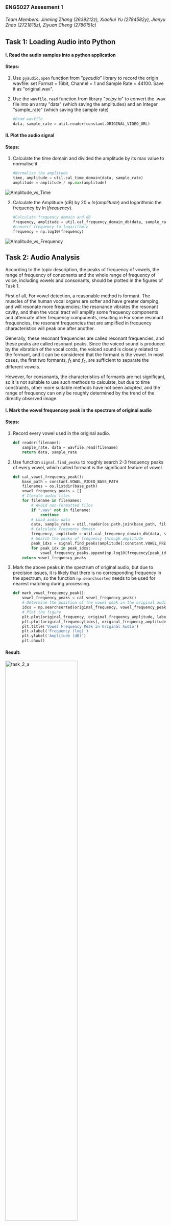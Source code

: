 ### ENG5027 Assesment 1

###### Team Members: Jinming Zhang (2639212z), Xiaohui Yu (2784582y), Jianyu Zhao (2721815z), Ziyuan Cheng (2786151c)



## Task 1: Loading Audio into Python

#### I. Read the audio samples into a python application

#### Steps:

  1. Use `pyaudio.open` function from "*pyaudio*" library to record the origin wavfile: set Format = 16bit, Channel = 1 and Sample Rate = 44100. Save it as "original.wav".	

2. Use the `wavfile.read` function from library "*scipy.io*" to convert the .wav file into an array "data" (which saving the amplitudes) and an Integer "sample_rate" (which saving the sample rate)

   ```python
   #Read wavfile    
   data, sample_rate = util.reader(constant.ORIGINAL_VIDEO_URL)
   ```

#### II. Plot the audio signal

#### Steps:

1. Calculate the time domain and divided the amplitude by its max value to normalise it.

   ```python
   #Normalise the amplitude    
   time, amplitude = util.cal_time_domain(data, sample_rate)
   amplitude = amplitude / np.max(amplitude)
   ```

![Amplitude_vs_Time](./res/task_1_a.svg)

2. Calculate the Amplitude (dB) by $20\times ln (amplitude)$  and logarithmic the frequency by $\ln(frequency)$.

   ```python
   #Calculate frequency domain and dB
   frequency, amplitude = util.cal_frequency_domain_db(data, sample_rate)
   #convert frequency to logarithmic
   frequency = np.log10(frequency)
   ```

![Amplitude_vs_Frequency](./res/task_1_b.svg)

<div style="page-break-after:always"></div>

## Task 2: Audio Analysis

According to the topic description, the peaks of frequency of vowels, the range of frequency of consonants and the whole
range of frequency of voice, including vowels and consonants, should be plotted in the figures of Task 1.

First of all, For vowel detection, a reasonable method is formant. The muscles of the human vocal organs are softer and have greater damping, and will resonate more frequencies; the resonance vibrates the resonant cavity, and then the vocal tract will amplify some frequency components and attenuate other frequency components, resulting in For some resonant frequencies, the resonant frequencies that are amplified in frequency characteristics will peak one after another.

Generally, these resonant frequencies are called resonant frequencies, and these peaks are called resonant peaks. Since the voiced sound is produced by the vibration of the vocal cords, the voiced sound is closely related to the formant, and it can be considered that the formant is the vowel. In most cases, the first two formants, $f_1$ and $f_2$, are sufficient to separate the different vowels.

However, for consonants, the characteristics of formants are not significant, so it is not suitable to use such methods to calculate, but due to time constraints, other more suitable methods have not been adopted, and the range of frequency can only be roughly determined by the trend of the directly observed image.

#### I. Mark the vowel frequencey peak in the spectrum of original audio

#### Steps:

1. Record every vowel used in the original audio.

   ```python
   def reader(filename):
       sample_rate, data = wavfile.read(filename)
       return data, sample_rate
   ```

1. Use function `signal.find_peaks` to roughly search 2-3 frequency peaks of every vowel, which called formant is the significant feature of vowel.
   
   ```python
   def cal_vowel_frequency_peak():
       base_path = constant.VOWEL_VIDEO_BASE_PATH
       filenames = os.listdir(base_path)
       vowel_frequency_peaks = []
       # Iterate audio files
       for filename in filenames:
           # Avoid non-formatted files
           if ".wav" not in filename:
               continue
           # Load audio data
           data, sample_rate = util.reader(os.path.join(base_path, filename))
           # Calculate frequency domain
           frequency, amplitude = util.cal_frequency_domain_db(data, sample_rate)
           # Search the peaks of frequency through amplitude
           peak_idxs = signal.find_peaks(amplitude[:constant.VOWEL_FREQUENCY_HIGH_THRESHOLD], distance=1000)[0]
           for peak_idx in peak_idxs:
               vowel_frequency_peaks.append(np.log10(frequency[peak_idx]))
       return vowel_frequency_peaks
   ```
   
1. Mark the above peaks in the spectrum of original audio, but due to precision issues, it is likely that there is no corresponding frequency in the spectrum, so the function `np.searchsorted` needs to be used for nearest matching during processing.
   
   ```python
   def mark_vowel_frequency_peak():
       vowel_frequency_peaks = cal_vowel_frequency_peak()
       # Determine the position of the vowel peak in the original audio frequency
       idxs = np.searchsorted(original_frequency, vowel_frequency_peaks)
       # Plot the figure
       plt.plot(original_frequency, original_frequency_amplitude, label='Original Audio')
       plt.plot(original_frequency[idxs], original_frequency_amplitude[idxs], 'r.', label='Vowel Frequency Peak')
       plt.title('Vowel Frequency Peak in Original Audio')
       plt.xlabel('Frequency (log)')
       plt.ylabel('Amplitude (dB)')
       plt.show()
   ```

#### Result:

<img src="./res/task_2_a.svg" alt="task_2_a" style="width:67%;" />

#### II. Mark the frequency consonant range in the spectrum of original audio

#### Steps:

1. Record every consonant used in the original audio.

   ```python
   def reader(filename):
       sample_rate, data = wavfile.read(filename)
       return data, sample_rate
   ```

1. Search the consonant frequency range roughly through the amplitude low threshold.

   ```python
   def cal_consonant_frequency_range():
       base_path = constant.CONSONANT_VIDEO_BASE_PATH
       filenames = os.listdir(base_path)
       consonant_frequency_range = []
       # Iterate audio files
       for filename in filenames:
           # Avoid non-formatted files
           if ".wav" not in filename:
               continue
           # Load audio data
           data, sample_rate = util.reader(os.path.join(base_path, filename))
           # Calculate frequency domain
           frequency, amplitude = util.cal_frequency_domain_db(data, sample_rate)
           # Search consonant frequency range through amplitude
           idxs = amplitude > constant.CONSONANT_AMPLITUDE_LOW_THRESHOLD
           consonant_frequency_range.append(np.log10(frequency[idxs]))
       return consonant_frequency_range
   ```

1. Mark the above range in the spectrum of original audio, but due to precision issues, it is likely that there is no corresponding frequency in the spectrum, so the function `np.searchsorted` needs to be used for nearest matching during processing.
   
   ```python
   def mark_consonant_frequency_range():
       consonant_frequency_range = cal_consonant_frequency_range()
       # Plot the figure
       plt.plot(original_frequency, original_frequency_amplitude)
       for range_item in consonant_frequency_range:
           # Determine the range of the consonant frequency in the original audio frequency
           range_idx = np.searchsorted(original_frequency, range_item)
           plt.plot(original_frequency[range_idx], original_frequency_amplitude[range_idx], 'r.', label='Consonant Frequency Range')
       plt.title('Consonant Frequency Range in Original Audio')
       plt.xlabel('Frequency (Hz)')
       plt.ylabel('Amplitude (dB)')
       plt.show()
   ```

#### Result:

<img src="./res/task_2_b.svg" alt="task_2_b" style="width:67%;" />

#### III. Mark the whole speech spectrum including the vowels and consonants

#### Steps:

1. Use the above vowels and consonants files

1. Search the vowel frequency range roughly through the amplitude low threshold.

   ```python
   def mark_vowel_frequency_range():
       vowel_frequency_range = cal_vowel_frequency_range()
       # Plot the figure
       plt.plot(original_frequency, original_frequency_amplitude)
       for range_item in vowel_frequency_range:
           # Determine the range of the vowel frequency in the original audio frequency
           range_idx = np.searchsorted(original_frequency, range_item)
           plt.plot(original_frequency[range_idx], original_frequency_amplitude[range_idx], 'r.', label='Consonant Frequency Range')
       plt.title('Vowel Frequency Frequency in Original Audio')
       plt.xlabel('Frequency (log)')
       plt.ylabel('Amplitude (dB)')
       plt.show()
   ```

1. Mark both of vowel and consonant frequency range in the spectrum of original audio, but due to precision issues, it is likely that there is no corresponding frequency in the spectrum, so the function `np.searchsorted` needs to be used for nearest matching during processing.
   
   ```python
   def mark_vowel_and_consonant_frequency_range():
       frequency_range = np.append(cal_consonant_frequency_range(), cal_vowel_frequency_range())
       plt.plot(original_frequency, original_frequency_amplitude)
       for range_item in frequency_range:
           range_idx = np.searchsorted(original_frequency, range_item)
           plt.plot(original_frequency[range_idx], original_frequency_amplitude[range_idx], 'r.', label='Vowel and Consonant Frequency Range')
       plt.title('Vowel and Consonant Frequency Range in Original Audio')
       plt.xlabel('Frequency (log)')
       plt.ylabel('Amplitude (dB)')
       plt.show()
   ```

#### Result:

![task_2_c](./res/task_2_c.svg)

<div style="page-break-after:always"></div>

## Task 3: Fourier Transform

 Our goal is to increase amplitude, improve speech quality, and ensure that the audio is free of clipping or distortion.

 In order to find the region of harmonic speech frequency from the spectrum, we intercepted multiple vowel and consonant sounds and drew the spectrum diagram as follows.

 Below is a spectrum of the sound of vowel “a”.

![a](./res/vowel_a.svg)

Below is a spectrum of the sound of vowel “e”.

![e](./res/vowel_e.svg)

Below is a spectrum of the sound of vowel “i”.

![i](./res/vowel_i.svg)

Below is a spectrum of the sound of vowel “o”.

![o](./res/vowel_o.svg)

Below is a spectrum of the sound of consonant “b”.

![b](./res/consonant_b.svg)

Below is a spectrum of the sound of consonant “d”.

![d](./res/consonant_d.svg)

As can be seen from the figures, the audio will drop significantly from 1000Hz or 2000Hz, and the higher frequency component is noise, so we can use the range of 50-2000Hz as the harmonic speech frequency region.

##### By the way, everyone with the same vowel will have difference, but the overall feature is about:

1. In the frequency domain, vowels have distinct peaks, which are sharp in shape, while consonants have smooth peaks.

##### Vowel: 

<img src="./res/vowels.svg" alt="vowels" style="width:50%;" />

##### Consonant:

<img src="./res/consonants.svg" alt="consonants" style="width:50%;" />

2. The highest vowel peak is further away from the second highest peak, while the consonant peak is closer together.

3. Vowels have about three high peaks, and consonants have about four. 

##### So this project found one way to distinguish vowels is to segment the audio at 0.1 second intervals and determine if each segment has a similar characteristic waveform, and if it does, it's a vowel.

FYI: Please see the code in Appendix: Task 3

<div style="page-break-after:always"></div>

## Task 4: Vowel Detector

#### Steps

1. Pre-emphasis of the speech signal x with windowing and FFT processing.The window function is a Hamming window with a length of 320. the sound sampling frequency is 8000Hz, and the FFT length defaults to 65536.  
2. Taking the inverse spectrum of X ( k ).  
3. Window-added to the cepstrum signal.
4. Find the envelope and find the extreme values on the envelope to obtain the corresponding resonance peak parameters.  
5. Comparing known resonance peaks with files of speech.  
6. Output string.

```python
from scipy.signal import lfilter
import librosa
import numpy as np
import matplotlib.pyplot as plt


def local_maximum(x):
    """
    Find the extreme value of a sequence
    :param x:
    :return:
    """
    d = np.diff(x)
    l_d = len(d)
    maximum = []
    loc = []
    for i in range(l_d - 1):
        if d[i] > 0 and d[i + 1] <= 0:
            maximum.append(x[i + 1])
            loc.append(i + 1)
    return maximum, loc


def Formant_Cepst(u, cepstL):
    """
    Resonance peak estimation function by inverse spectroscopy
    :param u:Input signal
    :param cepstL:Width of the window function on frequency
    :return: val resonance peak amplitude 
    :return: loc resonance peak position 
    :return: spec envelope
    """
    wlen2 = len(u) // 2
    u_fft = np.fft.fft(u)  # Step 1
    U = np.log(np.abs(u_fft[:wlen2]))
    Cepst = np.fft.ifft(U)  # Step 2
    cepst = np.zeros(wlen2, dtype=np.complex)
    cepst[:cepstL] = Cepst[:cepstL]  # Step 3
    cepst[-cepstL + 1:] = Cepst[-cepstL + 1:]  # Take the opposite of the second equation 
    spec = np.real(np.fft.fft(cepst))
    val, loc = local_maximum(spec)  # Finding extreme values on the envelope
    return val, loc, spec


def voweldetector(wavfile):
    path1 = "data_vowel_a_.wav"
    path2 = "data_vowel_ae.wav"
    path3 = wavfile

    # sr=None Sound maintains original sampling frequency， mono=False Sound maintains original number of channels
    data1, fs1 = librosa.load(path1, sr=None, mono=False)
    data2, fs2 = librosa.load(path2, sr=None, mono=False)
    data3, fs3 = librosa.load(path3, sr=None, mono=False)

    # Pre-treatment - pre-emphasis
    u_1 = lfilter([1, -0.99], [1], data1)
    u_2 = lfilter([1, -0.99], [1], data2)
    u_3 = lfilter([1, -0.99], [1], data3)

    cepstL = 7
    wlen1 = len(u_1)
    wlen2 = len(u_2)
    wlen3 = len(u_3)
    wlenn1 = wlen1 // 2
    wlenn2 = wlen2 // 2
    wlenn3 = wlen3 // 2

    # Pre-treatment - window-added 
    freq1 = [i * fs1 / wlen1 for i in range(wlenn1)]
    freq2 = [i * fs2 / wlen2 for i in range(wlenn2)]
    freq3 = [i * fs3 / wlen3 for i in range(wlenn3)]

    # val （resonance peak amplitude），loc （resonance peak position），spec（envelope）
    val1, loc1, spec1 = Formant_Cepst(u_1, cepstL)
    val2, loc2, spec2 = Formant_Cepst(u_2, cepstL)
    val3, loc3, spec3 = Formant_Cepst(u_3, cepstL)

    # Resonance peak frequency
    f_a = [freq1[loc1[0]], freq1[loc1[1]]]
    f_ae = [freq2[loc2[0]], freq2[loc2[1]]]
    f_unk = [freq3[loc3[0]], freq3[loc3[1]]]

    if (f_unk == f_a):
        return "a"
    if (f_unk == f_ae):
        return "ae"
    else:
        return "unknown"


if __name__ == '__main__':
    wavfile = 'data_vowel_ae.wav'
    ReturnValue = voweldetector(wavfile)
    print("The vowel is " + ReturnValue + "  according to the vowel detector")
```

#### Result:

```python
The vowel is ae  according to the vowel detector
```

<div style="page-break-after:always"></div>

##  Appendix:

Here is the GitHub repository link of this project: https://github.com/DSP-Lab-Group/DSP-Lab-1

###### task_1.py:

```python
import matplotlib.pyplot as plt
import numpy as np

import constant
import util

# Prepare the data
data, sample_rate = util.reader(constant.ORIGINAL_VIDEO_URL)
# Prepare the figure
fig = plt.figure(figsize=(10, 10))
# Plot the time domain
fig.add_subplot(2, 1, 1)
time, amplitude = util.cal_time_domain(data, sample_rate)
# Normalize amplitude
amplitude = amplitude / np.max(amplitude)
plt.plot(time, amplitude)
plt.xlabel('Time')
plt.ylabel('Amplitude')
# Plot the frequency domain
fig.add_subplot(2, 1, 2)
frequency, amplitude = util.cal_frequency_domain_db(data, sample_rate)
frequency = np.log10(frequency)
plt.plot(frequency, amplitude)
plt.xlabel('Frequency')
plt.ylabel('Amplitude')
# plt.show()
plt.savefig('res/task_1.svg')

```

######  task_2.py:

```python
import os

import matplotlib.pyplot as plt
import numpy as np
import scipy.signal as signal

import constant
import util

original_data, original_sample_rate = util.reader(constant.ORIGINAL_VIDEO_URL)
original_time, original_time_amplitude = util.cal_time_domain(original_data, original_sample_rate)
original_time_amplitude = original_time_amplitude / np.max(original_time_amplitude)
original_frequency, original_frequency_amplitude = util.cal_frequency_domain_db(original_data, original_sample_rate)
original_frequency = np.log10(original_frequency)


def cal_vowel_frequency_peak():
    base_path = constant.VOWEL_VIDEO_BASE_PATH
    filenames = os.listdir(base_path)
    vowel_frequency_peaks = []
    # Iterate audio files
    for filename in filenames:
        # Avoid non-formatted files
        if ".wav" not in filename:
            continue
        # Load audio data
        data, sample_rate = util.reader(os.path.join(base_path, filename))
        # Calculate frequency domain
        frequency, amplitude = util.cal_frequency_domain_db(data, sample_rate)
        # Search the peaks of frequency through amplitude
        peak_idxs = signal.find_peaks(amplitude[:constant.VOWEL_FREQUENCY_HIGH_THRESHOLD], distance=1000)[0]
        for peak_idx in peak_idxs:
            vowel_frequency_peaks.append(np.log10(frequency[peak_idx]))
    return vowel_frequency_peaks


def cal_vowel_frequency_range():
    base_path = constant.VOWEL_VIDEO_BASE_PATH
    filenames = os.listdir(base_path)
    vowel_frequency_range = []
    # Iterate audio files
    for filename in filenames:
        # Avoid non-formatted files
        if ".wav" not in filename:
            continue
        data, sample_rate = util.reader(os.path.join(base_path, filename))
        # Calculate frequency domain
        frequency, amplitude = util.cal_frequency_domain_db(data, sample_rate)
        # Search vowel frequency range through amplitude
        idxs = amplitude > constant.VOWEL_AMPLITUDE_LOW_THRESHOLD
        vowel_frequency_range.append(np.log10(frequency[idxs]))
    return vowel_frequency_range


def cal_consonant_frequency_range():
    base_path = constant.CONSONANT_VIDEO_BASE_PATH
    filenames = os.listdir(base_path)
    consonant_frequency_range = []
    # Iterate audio files
    for filename in filenames:
        # Avoid non-formatted files
        if ".wav" not in filename:
            continue
        # Load audio data
        data, sample_rate = util.reader(os.path.join(base_path, filename))
        # Calculate frequency domain
        frequency, amplitude = util.cal_frequency_domain_db(data, sample_rate)
        # Search consonant frequency range through amplitude
        idxs = amplitude > constant.CONSONANT_AMPLITUDE_LOW_THRESHOLD
        consonant_frequency_range.append(np.log10(frequency[idxs]))
    return consonant_frequency_range


def mark_vowel_frequency_peak():
    vowel_frequency_peaks = cal_vowel_frequency_peak()
    # Determine the position of the vowel peak in the original audio frequency
    idxs = np.searchsorted(original_frequency, vowel_frequency_peaks)
    # Plot the figure
    plt.plot(original_frequency, original_frequency_amplitude, label='Original Audio')
    plt.plot(original_frequency[idxs], original_frequency_amplitude[idxs], 'r.', label='Vowel Frequency Peak')
    plt.title('Vowel Frequency Peak in Original Audio')
    plt.xlabel('Frequency (log)')
    plt.ylabel('Amplitude (dB)')
    # plt.show()
    plt.savefig('res/task_2_a.svg')
    plt.close()


def mark_vowel_frequency_range():
    vowel_frequency_range = cal_vowel_frequency_range()
    # Plot the figure
    plt.plot(original_frequency, original_frequency_amplitude)
    for range_item in vowel_frequency_range:
        # Determine the range of the vowel frequency in the original audio frequency
        range_idx = np.searchsorted(original_frequency, range_item)
        plt.plot(original_frequency[range_idx], original_frequency_amplitude[range_idx], 'r.',
                 label='Consonant Frequency Range')
    plt.title('Vowel Frequency Frequency in Original Audio')
    plt.xlabel('Frequency (log)')
    plt.ylabel('Amplitude (dB)')
    # plt.show()
    plt.savefig('res/task_2_b.svg')
    plt.close()


# Mark the frequency range of consonant in original video
def mark_consonant_frequency_range():
    consonant_frequency_range = cal_consonant_frequency_range()
    # Plot the figure
    plt.plot(original_frequency, original_frequency_amplitude)
    for range_item in consonant_frequency_range:
        # Determine the range of the consonant frequency in the original audio frequency
        range_idx = np.searchsorted(original_frequency, range_item)
        plt.plot(original_frequency[range_idx], original_frequency_amplitude[range_idx], 'r.',
                 label='Consonant Frequency Range')
    plt.title('Consonant Frequency Range in Original Audio')
    plt.xlabel('Frequency (log)')
    plt.ylabel('Amplitude (dB)')
    # plt.show()
    plt.savefig('res/task_2_b.svg')
    plt.close()


# Mark the frequency range of vowel and consonant in original video
def mark_vowel_and_consonant_frequency_range():
    frequency_range = np.append(cal_consonant_frequency_range(), cal_vowel_frequency_range())
    plt.plot(original_frequency, original_frequency_amplitude)
    for range_item in frequency_range:
        range_idx = np.searchsorted(original_frequency, range_item)
        plt.plot(original_frequency[range_idx], original_frequency_amplitude[range_idx], 'r.',
                 label='Vowel and Consonant Frequency Range')
    plt.title('Vowel and Consonant Frequency Range in Original Audio')
    plt.xlabel('Frequency (log)')
    plt.ylabel('Amplitude (dB)')
    # plt.show()
    plt.savefig('res/task_2_c.svg')


mark_vowel_frequency_peak()
mark_consonant_frequency_range()
mark_vowel_and_consonant_frequency_range()

```

###### task_3.py:

```python
import wave

import matplotlib
import numpy
import numpy as np
import pyaudio
import pylab

import util

matplotlib.use('TkAgg')
import matplotlib.pyplot as plt


def get_framerate(wavefile):
    """
        Enter the file path and get the frame rate
    """
    wf = wave.open(wavefile, "rb")
    p = pyaudio.PyAudio()
    params = wf.getparams()
    nchannels, sampwidth, framerate, nframes = params[:4]
    return framerate


def plot_time_domain(wavfile):
    """
        Draw the time domain diagram
    """
    data, sample_rate = util.reader(wavfile)
    framerate = get_framerate(wavfile)  # For frame rate
    # Construct abscissa
    time = numpy.arange(0, sample_rate) * (1.0 / framerate)
    # Paint
    pylab.figure(figsize=(40, 10))
    pylab.subplot(111)
    pylab.plot(time, data)
    pylab.xlabel("time (seconds)")
    pylab.show()
    return None


def plot_frequency_domain(wavfile):
    """
        Draw the frequency domain
    """
    max_val = 32767
    data, sample_rate = util.reader(wavfile)
    amplitude = np.array(data)
    amplitude_norm = amplitude / max_val
    # Calculate the total number of samples
    total_samples = np.size(amplitude)
    # Calculate the frequency step size for the signal
    freq_step = sample_rate / total_samples
    # Calculate the frequency domain for the signal
    freq_domain = np.linspace(0, (total_samples - 1) * freq_step, total_samples)
    freq_domain_plt = freq_domain[:int(total_samples / 2) + 1]
    # Calculate the frequency response of the signal
    pos_x = int(200 / freq_step)
    pos_y = int(1000 / freq_step)
    freq_mag = np.fft.fft(amplitude_norm)
    freq_mag_norm = freq_mag / total_samples
    freq_mag_abs = np.abs(freq_mag_norm)
    freq_mag_abs_plt = 2 * freq_mag_abs[:int(total_samples / 2) + 1]
    freq_mag_dB = 20 * np.log10(freq_mag_abs_plt)
    # Graph the frequency response of the signal in logarithmic scale
    plt.figure("Plot of frequency spectrum with logarithmic scales")
    plt.plot(freq_domain_plt, freq_mag_dB)
    plt.xscale('log')
    plt.xlabel("Frequency (Hz)")
    plt.ylabel("Amplitude (dB)")
    plt.grid()
    plt.show()


def enhance_voice(wavfile, start, end, multiple):
    """
        Plot the frequency domain (increase the maximum sine wave)
        start: The beginning of the interval
        end:The end of the increment interval
        multiple:A multiple of increase
    """
    max_val = 32767
    data, sample_rate = util.reader(wavfile)
    amplitude = np.array(data)
    amplitude_norm = amplitude / max_val
    # Calculate the total number of samples
    total_samples = np.size(amplitude)
    # Calculate the frequency step size for the signal
    freq_step = sample_rate / total_samples
    # Calculate the frequency domain for the signal
    freq_domain = np.linspace(0, (total_samples - 1) * freq_step, total_samples)
    freq_domain_plt = freq_domain[:int(total_samples / 2) + 1]
    # Calculate the frequency response of the signal
    pos_x = int(start / freq_step)
    pos_y = int(end / freq_step)
    freq_mag = np.fft.fft(amplitude_norm)
    freq_mag_rec = np.copy(freq_mag)
    freq_mag_rec[pos_x:pos_y] = freq_mag_rec[pos_x:pos_y] * multiple
    freq_mag_rec[total_samples - pos_y: total_samples - pos_x] = freq_mag_rec[
                                                                 total_samples - pos_y: total_samples - pos_x] * multiple
    amp_rec = np.fft.ifft(freq_mag_rec)
    freq_mag_norm = freq_mag_rec / total_samples
    freq_mag_abs = np.abs(freq_mag_norm)
    freq_mag_abs_plt = 2 * freq_mag_abs[:int(total_samples / 2) + 1]
    freq_mag_dB = 20 * np.log10(freq_mag_abs_plt)
    # Graph the frequency response of the signal in logarithmic scale
    # plt.figure("Plot of frequency spectrum with logarithmic scales")
    # plt.plot(freq_domain_plt, freq_mag_dB)
    # plt.xscale('log')
    # plt.xlabel("Frequency (Hz)")
    # plt.ylabel("Amplitude (dB)")
    # plt.grid()
    return np.float32(amp_rec), sample_rate

```

###### task_4.py:

```python
import librosa
import numpy as np
from scipy.signal import lfilter

import constant


def local_maximum(x):
    """
    Find the extreme value of a sequence
    :param x:
    :return:
    """
    d = np.diff(x)
    l_d = len(d)
    maximum = []
    loc = []
    for i in range(l_d - 1):
        if d[i] > 0 and d[i + 1] <= 0:
            maximum.append(x[i + 1])
            loc.append(i + 1)
    return maximum, loc


def formant_cepst(u, cepst_l):
    """
    Resonance peak estimation function by inverse spectroscopy
    :param u:Input signal
    :param cepst_l:Width of the window function on frequency
    :return: val resonance peak amplitude 
    :return: loc resonance peak position 
    :return: spec envelope
    """
    wlen2 = len(u) // 2
    u_fft = np.fft.fft(u)
    U = np.log(np.abs(u_fft[:wlen2]))
    Cepst = np.fft.ifft(U)
    cepst = np.zeros(wlen2, dtype=np.complex)
    cepst[:cepst_l] = Cepst[:cepst_l]
    # Take the opposite of the second equation
    cepst[-cepst_l + 1:] = Cepst[-cepst_l + 1:]
    spec = np.real(np.fft.fft(cepst))
    #  Finding extreme values on the envelope
    val, loc = local_maximum(spec)
    return val, loc, spec


def detect_vowel(wavfile):
    path1 = constant.VOWEL_A_VIDEO_PATH
    path2 = constant.VOWEL_AE_VIDEO_PATH
    path3 = wavfile
    # sr=None Sound maintains original sampling frequency， mono=False Sound maintains original number of channels
    data1, fs1 = librosa.load(path1, sr=None, mono=False)
    data2, fs2 = librosa.load(path2, sr=None, mono=False)
    data3, fs3 = librosa.load(path3, sr=None, mono=False)
    # Pre-treatment - pre-emphasis
    u_1 = lfilter([1, -0.99], [1], data1)
    u_2 = lfilter([1, -0.99], [1], data2)
    u_3 = lfilter([1, -0.99], [1], data3)

    cepstL = 7
    wlen1 = len(u_1)
    wlen2 = len(u_2)
    wlen3 = len(u_3)
    wlenn1 = wlen1 // 2
    wlenn2 = wlen2 // 2
    wlenn3 = wlen3 // 2
    # Pre-treatment - window-added 
    freq1 = [i * fs1 / wlen1 for i in range(wlenn1)]
    freq2 = [i * fs2 / wlen2 for i in range(wlenn2)]
    freq3 = [i * fs3 / wlen3 for i in range(wlenn3)]
    # val （resonance peak amplitude），loc （resonance peak position），spec（envelope）
    val1, loc1, spec1 = formant_cepst(u_1, cepstL)
    val2, loc2, spec2 = formant_cepst(u_2, cepstL)
    val3, loc3, spec3 = formant_cepst(u_3, cepstL)
    # Resonance peak frequency
    f_a = [freq1[loc1[0]], freq1[loc1[1]]]
    f_ae = [freq2[loc2[0]], freq2[loc2[1]]]
    f_unk = [freq3[loc3[0]], freq3[loc3[1]]]

    if f_unk == f_a:
        return "a"
    if f_unk == f_ae:
        return "ae"
    else:
        return "unknown"

```

###### voice_enhancer.py

```python
import constant
import task_3
import util

if __name__ == "__main__":
    left = 50
    right = 2000
    amplification = 1.5
    improved_data, sample_rate = task_3.enhance_voice(constant.ORIGINAL_VIDEO_URL, left, right, amplification)
    util.writer(constant.IMPROVED_VIDEO_URL, improved_data, sample_rate)

```

###### voweldetector.py

```python
import task_4

if __name__ == '__main__':
    vowel1_path = "vowel1.wav"
    vowel2_path = "vowel2.wav"
    for path in [vowel1_path, vowel2_path]:
        vowel = task_4.detect_vowel(path)
        print("The vowel is " + vowel + " according to the vowel detector.")
        
```

